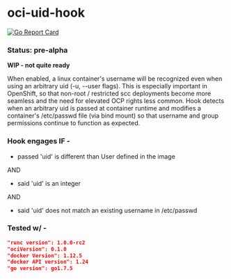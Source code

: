 # oci-uid-hook
[![Go Report Card](https://goreportcard.com/badge/github.com/tchughesiv/oci-uid-hook)](https://goreportcard.com/badge/github.com/tchughesiv/oci-uid-hook)

### Status: pre-alpha

**WIP - not quite ready**

When enabled, a linux container's username will be recognized even when using an arbitrary uid (-u, --user flags). This is especially important in OpenShift, so that non-root / restricted scc deployments become more seamless and the need for elevated OCP rights less common.
Hook detects when an arbitrary uid is passed at container runtime and modifies a container's /etc/passwd file (via bind mount) so that username and group permissions continue to function as expected.

### Hook engages IF -
 - passed 'uid' is different than User defined in the image
 
 AND
 
 - said 'uid' is an integer

 AND

 - said 'uid' does not match an existing username in /etc/passwd

### Tested w/ -
```json
"runc version": 1.0.0-rc2
"ociVersion": 0.1.0
"docker Version": 1.12.5
"docker API version": 1.24
"go version": go1.7.5
```